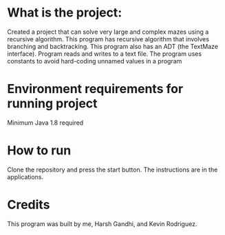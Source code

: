 # What is the project:
Created a project that can solve very large and complex mazes using a recursive
algorithm. This program has recursive algorithm that involves branching and backtracking. 
This program also has an ADT (the TextMaze interface). Program reads and writes to a text file. 
The program uses  constants to avoid hard-coding unnamed values in a program

# Environment requirements for running project
Minimum Java 1.8 required

# How to run
Clone the repository and press the start button. The instructions are in the applications. 

# Credits
This program was built by me, Harsh Gandhi, and Kevin Rodriguez.